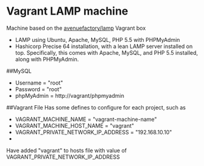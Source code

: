 # Vagrant LAMP machine
Machine based on the [avenuefactory/lamp](https://vagrantcloud.com/avenuefactory/boxes/lamp) Vagrant box

* LAMP using Ubuntu, Apache, MySQL, PHP 5.5 with PHPMyAdmin
* Hashicorp Precise 64 installation, with a lean LAMP server installed on top. Specifically, this comes with Apache, MySQL, and PHP 5.5 installed, along with PHPMyAdmin.

##MySQL
* Username = "root"
* Password = "root"
* phpMyAdmin = http://vagrant/phpmyadmin

##Vagrant File
Has some defines to configure for each project, such as
* VAGRANT_MACHINE_NAME = "vagrant-machine-name"
* VAGRANT_MACHINE_HOST_NAME = "vagrant"
* VAGRANT_PRIVATE_NETWORK_IP_ADDRESS = "192.168.10.10"
* 
Have added "vagrant" to hosts file with value of VAGRANT_PRIVATE_NETWORK_IP_ADDRESS
